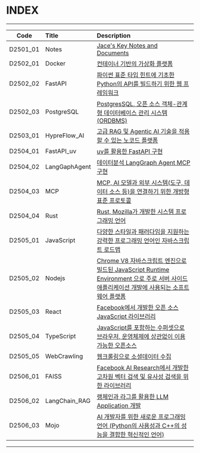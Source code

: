 # INDEX
---
<!-- 
- [D2501_Notes: Jace's Key Notes and Documents     ][D2501_01]
- [D2502_Docker: 컨테이너 기반의 가상화 플랫폼     ][D2502_01]
- [D2502_FastAPI: 파이썬 표준 타입 힌트에 기초한 Python의 API를 빌드하기 위한 웹 프레임워크     ][D2502_02]
- [D2502_PostgreSQL: PostgresSQL : 오픈 소스 객체-관계형 데이터베이스 관리 시스템(ORDBMS)     ][D2502_03]
- [D2503_HypreFlow_AI: 고급 RAG 및 Agentic AI 기술을 적용할 수 있는 노코드 플랫폼     ][D2503_01]
- [D2504_FastAPI_uv: uv를 활용한 FastAPI 구현     ][D2504_01]
- [D2504_LangGaphAgent: 데이터분석 LangGraph Agent MCP 구현     ][D2504_02]
- [D2504_MCP: MCP : AI 모델과 외부 시스템(도구, 데이터 소스 등)을 연결하기 위한 개방형 표준 프로토콜     ][D2504_03]
- [D2504_Rust: Rust : Mozilla가 개발한 시스템 프로그래밍 언어     ][D2504_04]
- [D2505_JavaScript: 다양한 스타일과 패러다임을 지원하는 강력한 프로그래밍 언어인 자바스크립트 로드맵     ][D2505_01]
- [D2505_Nodejs: Chrome V8 자바스크립트 엔진으로 빌드된 JavaScript Runtime Environment 으로 주로 서버 사이드 애플리케이션 개발에 사용되는 소프트웨어 플랫폼     ][D2505_02]
- [D2505_React: Facebook에서 개발한 오픈 소스 JavaScript 라이브러리     ][D2505_03]
- [D2505_TypeScript: JavaScript를 포함하는 수퍼셋으로 브라우저, 운영체제에 상관없이 이용 가능한 오픈소스     ][D2505_04]
- [D2505_WebCrawling: 웹크롤링으로 소셜데이터 수집     ][D2505_05]
- [D2506_FAISS: Facebook AI Research에서 개발한 고차원 벡터 검색 및 유사성 검색을 위한 라이브러리     ][D2506_01]
- [D2506_LangChain_RAG: 랭체인과 라그를 활용한 LLM Application 개발     ][D2506_02]
- [D2506_Mojo: AI 개발자를 위한 새로운 프로그래밍 언어 (Python의 사용성과 C++의 성능을 결합한 혁신적인 언어)     ][D2506_03] -->

| Code  | Title   | Description |
|:--------:|:--------|:---------------|
| D2501_01  | Notes | [Jace's Key Notes and Documents     ][D2501_01] | 
| D2502_01  | Docker | [컨테이너 기반의 가상화 플랫폼     ][D2502_01] | 
| D2502_02  | FastAPI | [파이썬 표준 타입 힌트에 기초한 Python의 API를 빌드하기 위한 웹 프레임워크     ][D2502_02] | 
| D2502_03  | PostgreSQL | [PostgresSQL, 오픈 소스 객체-관계형 데이터베이스 관리 시스템(ORDBMS)     ][D2502_03] | 
| D2503_01  | HypreFlow_AI | [고급 RAG 및 Agentic AI 기술을 적용할 수 있는 노코드 플랫폼     ][D2503_01] | 
| D2504_01  | FastAPI_uv | [uv를 활용한 FastAPI 구현     ][D2504_01] | 
| D2504_02  | LangGaphAgent | [데이터분석 LangGraph Agent MCP 구현     ][D2504_02] | 
| D2504_03  | MCP | [MCP, AI 모델과 외부 시스템(도구, 데이터 소스 등)을 연결하기 위한 개방형 표준 프로토콜     ][D2504_03] | 
| D2504_04  | Rust | [Rust, Mozilla가 개발한 시스템 프로그래밍 언어     ][D2504_04] | 
| D2505_01  | JavaScript | [다양한 스타일과 패러다임을 지원하는 강력한 프로그래밍 언어인 자바스크립트 로드맵     ][D2505_01] | 
| D2505_02  | Nodejs | [Chrome V8 자바스크립트 엔진으로 빌드된 JavaScript Runtime Environment 으로 주로 서버 사이드 애플리케이션 개발에 사용되는 소프트웨어 플랫폼     ][D2505_02] | 
| D2505_03  | React | [Facebook에서 개발한 오픈 소스 JavaScript 라이브러리     ][D2505_03] | 
| D2505_04  | TypeScript | [JavaScript를 포함하는 수퍼셋으로 브라우저, 운영체제에 상관없이 이용 가능한 오픈소스     ][D2505_04] | 
| D2505_05  | WebCrawling | [웹크롤링으로 소셜데이터 수집     ][D2505_05] | 
| D2506_01  | FAISS | [Facebook AI Research에서 개발한 고차원 벡터 검색 및 유사성 검색을 위한 라이브러리     ][D2506_01] | 
| D2506_02  | LangChain_RAG | [랭체인과 라그를 활용한 LLM Application 개발     ][D2506_02] | 
| D2506_03  | Mojo | [AI 개발자를 위한 새로운 프로그래밍 언어 (Python의 사용성과 C++의 성능을 결합한 혁신적인 언어)     ][D2506_03] | 




---
[D2501_01]: https://github.com/JaceKim-TheAL/D2501_Notes 
[D2502_01]: https://github.com/JaceKim-TheAL/D2502_Docker 
[D2502_02]: https://github.com/JaceKim-TheAL/D2502_FastAPI 
[D2502_03]: https://github.com/JaceKim-TheAL/D2502_PostgreSQL 
[D2503_01]: https://github.com/JaceKim-TheAL/D2503_HypreFlow_AI 
[D2504_01]: https://github.com/JaceKim-TheAL/D2504_FastAPI_uv 
[D2504_02]: https://github.com/JaceKim-TheAL/D2504_LangGaphAgent 
[D2504_03]: https://github.com/JaceKim-TheAL/D2504_MCP 
[D2504_04]: https://github.com/JaceKim-TheAL/D2504_Rust 
[D2505_01]: https://github.com/JaceKim-TheAL/D2505_JavaScript 
[D2505_02]: https://github.com/JaceKim-TheAL/D2505_Nodejs 
[D2505_03]: https://github.com/JaceKim-TheAL/D2505_React 
[D2505_04]: https://github.com/JaceKim-TheAL/D2505_TypeScript 
[D2505_05]: https://github.com/JaceKim-TheAL/D2505_WebCrawling 
[D2506_01]: https://github.com/JaceKim-TheAL/D2506_FAISS 
[D2506_02]: https://github.com/JaceKim-TheAL/D2506_LangChain_RAG 
[D2506_03]: https://github.com/JaceKim-TheAL/D2506_Mojo 
